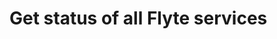 # Get status of all Flyte services

<api-endpoint openapi-path="./openapi.yaml" endpoint="/status" method="get"/>
<api-endpoint openapi-path="./openapi.yaml" endpoint="/status" method="post"/>
